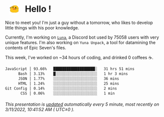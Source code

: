 <h1>   <img src="./spoink.gif" style="vertical-align:middle;" width="30px">   Hello ! </h1>

Nice to meet you! I'm just a guy without a tomorrow, who likes to develop little things with his poor knowledge.

Currently, I'm working on <a href='https://github.com/Asgarrrr/Luna'>`Luna`</a>, a Discord bot used by 75058 users with very unique features. I'm also working on `Yuna Unpack`, a tool for datamining the contents of Epic Seven's files.

This week, I've worked on ~34 hours of coding, and drinked 0 coffees ☕.

```
JavaScript │ 93.66%   ███████████████████░   31 hrs 51 mins
      Bash │ 3.13%    █░░░░░░░░░░░░░░░░░░░   1 hr 3 mins
      JSON │ 1.77%    ░░░░░░░░░░░░░░░░░░░░   36 mins
      HTML │ 1.24%    ░░░░░░░░░░░░░░░░░░░░   25 mins
Git Config │ 0.14%    ░░░░░░░░░░░░░░░░░░░░   2 mins
       CSS │ 0.06%    ░░░░░░░░░░░░░░░░░░░░   1 min
```

###### This presentation is [updated](https://github.com/Asgarrrr) automatically every 5 minute, most recently on 3/11/2022, 10:41:52 AM ( UTC±0 ).